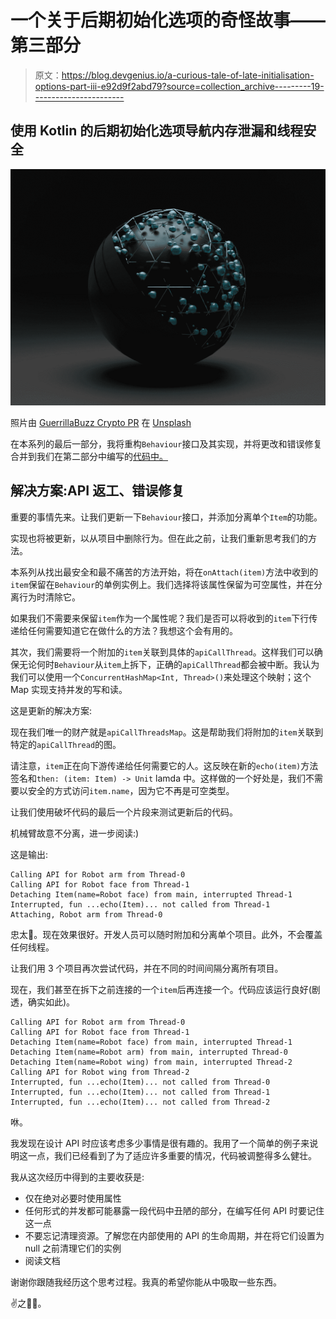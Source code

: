 # 一个关于后期初始化选项的奇怪故事——第三部分

> 原文：<https://blog.devgenius.io/a-curious-tale-of-late-initialisation-options-part-iii-e92d9f2abd79?source=collection_archive---------19----------------------->

## 使用 Kotlin 的后期初始化选项导航内存泄漏和线程安全

![](img/cc1286ae303f15eb0e46345d1112388a.png)

照片由 [GuerrillaBuzz Crypto PR](http://guerrillabuzz.com/) 在 [Unsplash](https://unsplash.com/@theshubhamdhage?utm_source=medium&utm_medium=referral)

在本系列的最后一部分，我将重构`Behaviour`接口及其实现，并将更改和错误修复合并到我们在第二部分中编写的[代码中。](https://bendaniel10.medium.com/a-curious-tale-of-late-initialisation-options-part-ii-339a85e08961)

## 解决方案:API 返工、错误修复

重要的事情先来。让我们更新一下`Behaviour`接口，并添加分离单个`Item`的功能。

实现也将被更新，以从项目中删除行为。但在此之前，让我们重新思考我们的方法。

本系列从找出最安全和最不痛苦的方法开始，将在`onAttach(item)`方法中收到的`item`保留在`Behaviour`的单例实例上。我们选择将该属性保留为可空属性，并在分离行为时清除它。

如果我们不需要来保留`item`作为一个属性呢？我们是否可以将收到的`item`下行传递给任何需要知道它在做什么的方法？我想这个会有用的。

其次，我们需要将一个附加的`item`关联到具体的`apiCallThread`。这样我们可以确保无论何时`Behaviour`从`item`上拆下，正确的`apiCallThread`都会被中断。我认为我们可以使用一个`ConcurrentHashMap<Int, Thread>()`来处理这个映射；这个 Map 实现支持并发的写和读。

这是更新的解决方案:

现在我们唯一的财产就是`apiCallThreadsMap`。这是帮助我们将附加的`item`关联到特定的`apiCallThread`的图。

请注意，`item`正在向下游传递给任何需要它的人。这反映在新的`echo(item)`方法签名和`then: (item: Item) -> Unit` lamda 中。这样做的一个好处是，我们不需要以安全的方式访问`item.name`，因为它不再是可空类型。

让我们使用破坏代码的最后一个片段来测试更新后的代码。

机械臂故意不分离，进一步阅读:)

这是输出:

```
Calling API for Robot arm from Thread-0
Calling API for Robot face from Thread-1
Detaching Item(name=Robot face) from main, interrupted Thread-1
Interrupted, fun ...echo(Item)... not called from Thread-1
Attaching, Robot arm from Thread-0
```

忠太🎉。现在效果很好。开发人员可以随时附加和分离单个项目。此外，不会覆盖任何线程。

让我们用 3 个项目再次尝试代码，并在不同的时间间隔分离所有项目。

现在，我们甚至在拆下之前连接的一个`item`后再连接一个。代码应该运行良好(剧透，确实如此)。

```
Calling API for Robot arm from Thread-0
Calling API for Robot face from Thread-1
Detaching Item(name=Robot face) from main, interrupted Thread-1
Detaching Item(name=Robot arm) from main, interrupted Thread-0
Detaching Item(name=Robot wing) from main, interrupted Thread-2
Calling API for Robot wing from Thread-2
Interrupted, fun ...echo(Item)... not called from Thread-0
Interrupted, fun ...echo(Item)... not called from Thread-1
Interrupted, fun ...echo(Item)... not called from Thread-2
```

咻。

我发现在设计 API 时应该考虑多少事情是很有趣的。我用了一个简单的例子来说明这一点，我们已经看到了为了适应许多重要的情况，代码被调整得多么健壮。

我从这次经历中得到的主要收获是:

*   仅在绝对必要时使用属性
*   任何形式的并发都可能暴露一段代码中丑陋的部分，在编写任何 API 时要记住这一点
*   不要忘记清理资源。了解您在内部使用的 API 的生命周期，并在将它们设置为 null 之前清理它们的实例
*   阅读文档

谢谢你跟随我经历这个思考过程。我真的希望你能从中吸取一些东西。

✌之二🏽。